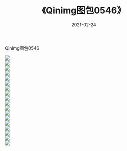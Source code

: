 ﻿---
layout: post
title:  《Qinimg图包0546》
date:   2021-02-24
img: http://imgx.orgx.ga/Qinimg图包/Qinimg图包0546/000.jpg
categories: [美女, 清纯, 唯美]
---

Qinimg图包0546

 ![](http://imgx.orgx.ga/Qinimg图包/Qinimg图包0546/001.jpg) <br>![](http://imgx.orgx.ga/Qinimg图包/Qinimg图包0546/002.jpg) <br>![](http://imgx.orgx.ga/Qinimg图包/Qinimg图包0546/003.jpg) <br>![](http://imgx.orgx.ga/Qinimg图包/Qinimg图包0546/004.jpg) <br>![](http://imgx.orgx.ga/Qinimg图包/Qinimg图包0546/005.jpg) <br>![](http://imgx.orgx.ga/Qinimg图包/Qinimg图包0546/006.jpg) <br>![](http://imgx.orgx.ga/Qinimg图包/Qinimg图包0546/007.jpg) <br>![](http://imgx.orgx.ga/Qinimg图包/Qinimg图包0546/008.jpg) <br>![](http://imgx.orgx.ga/Qinimg图包/Qinimg图包0546/009.jpg) <br>![](http://imgx.orgx.ga/Qinimg图包/Qinimg图包0546/010.jpg) <br>![](http://imgx.orgx.ga/Qinimg图包/Qinimg图包0546/011.jpg) <br>![](http://imgx.orgx.ga/Qinimg图包/Qinimg图包0546/012.jpg) <br>![](http://imgx.orgx.ga/Qinimg图包/Qinimg图包0546/013.jpg) <br>![](http://imgx.orgx.ga/Qinimg图包/Qinimg图包0546/014.jpg) <br>![](http://imgx.orgx.ga/Qinimg图包/Qinimg图包0546/015.jpg) <br>![](http://imgx.orgx.ga/Qinimg图包/Qinimg图包0546/016.jpg) <br>![](http://imgx.orgx.ga/Qinimg图包/Qinimg图包0546/017.jpg) <br>![](http://imgx.orgx.ga/Qinimg图包/Qinimg图包0546/018.jpg) <br>